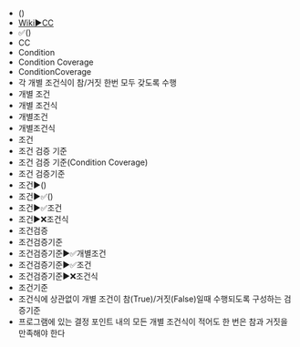 ﻿- ()
- [Wiki▶️CC](https://en.wikipedia.org/wiki/Modified_condition/decision_coverage)
- ✅()
- CC
- Condition
- Condition Coverage
- ConditionCoverage
- 각 개별 조건식이 참/거짓 한번 모두 갖도록 수행
- 개별 조건
- 개별 조건식
- 개별조건
- 개별조건식
- 조건
- 조건 검증 기준
- 조건 검증 기준(Condition Coverage)
- 조건 검증기준
- 조건▶️()
- 조건▶️✅()
- 조건▶️✅조건
- 조건▶️❌조건식
- 조건검증
- 조건검증기준
- 조건검증기준▶️✅개별조건
- 조건검증기준▶️✅조건
- 조건검증기준▶️❌조건식
- 조건기준
- 조건식에 상관없이 개별 조건이 참(True)/거짓(False)일때 수행되도록 구성하는 검증기준
- 프로그램에 있는 결정 포인트 내의 모든 개별 조건식이 적어도 한 번은 참과 거짓을 만족해야 한다
